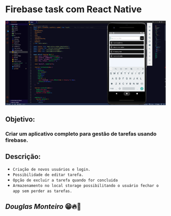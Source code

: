 # Firebase task com React Native

<p align="center">
  <img src="src/assets/preview/home.png">
</p>

## Objetivo:

### Criar um aplicativo completo para gestão de tarefas usando firebase.

## Descrição:

- `Criação de novos usuários e login.`
- `Possibilidade de editar tarefa.`
- `Opção de excluir a tarefa quando for concluida`
- `Armazenamento no local storage possibilitando o usuário fechar o app sem perder as tarefas.`

## <i>Douglas Monteiro</i> 😁🔥🚀
